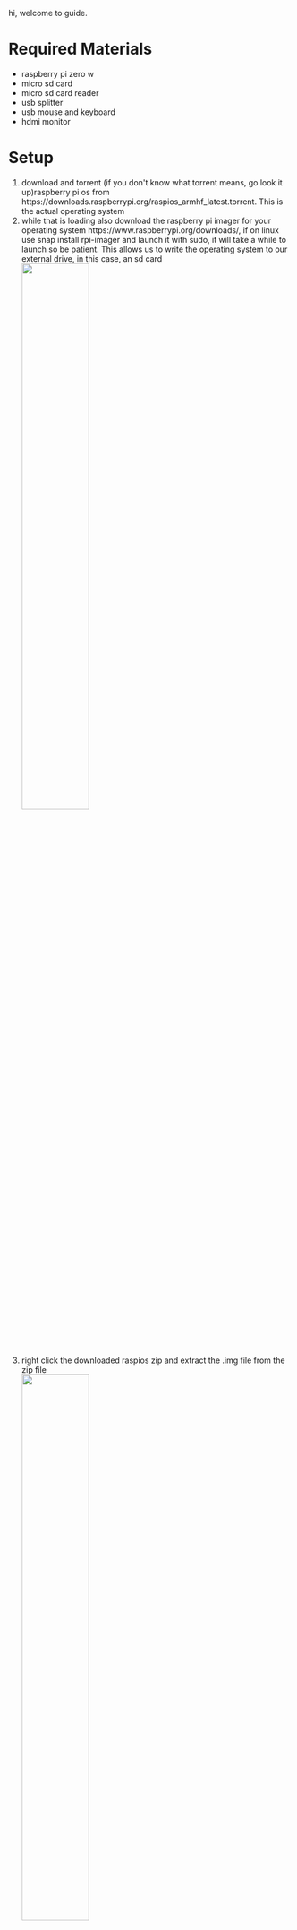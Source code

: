 hi, welcome to guide.

<h1>Required Materials</h1>
  <ul>
  <li>raspberry pi zero w</li>
  <li> micro sd card</li>
  <li>micro sd card reader</li>
  <li>usb splitter</li>
  <li>usb mouse and keyboard</li>
  <li>hdmi monitor</li>
</ul>
 
<h1>Setup</h1>  
<ol>
  <li>download and torrent (if you don't know what torrent means, go look it up)raspberry pi os from https://downloads.raspberrypi.org/raspios_armhf_latest.torrent. This is the actual operating system</li>
  <li>while that is loading also download the raspberry pi imager for your operating system https://www.raspberrypi.org/downloads/, if on linux use snap install rpi-imager and launch it with sudo, it will take a while to launch so be patient. This allows us to write the operating system to our external drive, in this case, an sd card</li>
  <img src="../Photos/imagerdownload.PNG" width="50%">
  <li>right click the downloaded raspios zip and extract the .img file from the zip file</li>
  <img src="../Photos/extract.PNG" width="50%">
  <li>insert sd card into computer and install/run the imager</li>
  <li>select use custom and select the extracted .img file</li>
  <li>select the sd card as your target and click write (click yes after)</li>
  <img src="../Photos/imager.PNG" width="50%">
  <li>once it is done click continue and remove the sd card</li>
  <img src="../Photos/continue.PNG" width="50%">
  <li>reinsert sd card and navigate to it using your file browser. It will be called boot and have ~256 mb storage, if asked to format card, DO NOT FORMAT CARD</li>
  <img src="../Photos/files.PNG" width="50%">
  <li>create a new file in that boot folder named "ssh" with no file extension</li>
  <img src="../Photos/sshfile.PNG" width="50%">
  <li>eject the card</li>
 </ol> 
<h1>Run on Pi</h1>
<ol>
  <li>insert sd card into raspberry pi</li>
  <li>plug in display, usb splitter, usb mouse and keyboard, and power.
  wait, until you get this screen
    <img src="../Photos/IMG_0312.jpg" width="50%"></li>
    <li>this is the desktop. Raspberry Pi Os, formerly called Raspian is a Linux based operating system with a pre installed gui. This is one of the more user friendly operating systems you can install. It is plug and play, and works right out of the box with no configuration.</li>
  <li>now click in the top right on the 2 arrows and 2 Xs to connect to your wifi (if met with warning such as this <img src="IMG_0306.jpg" width="25%"> click ok) </li>
  <img src="../Photos/IMG_0313.jpg" width="50%">
  <li>Once connected, a local ip adress should show up above the next button on the welcome window <img src="../Photos/IMG_0307.jpg" width="50%"></li>
  <li>if on windows, download free application, putty https://www.chiark.greenend.org.uk/~sgtatham/putty/latest.html, if on linux/mac use console and type ssh pi@[ip adress here] and login with raspberry as password</li>
  <li>launch putty and input ip adress in host name box, leave port at 22 and connection type on SSH</li>
  <img src="../Photos/putty.PNG" width="50%">
  <li>click open, and if greeted with security alert click yes, then enter pi as username and click enter and enter raspberry as password and click enter</li>
  <img src="../Photos/puttyyes.PNG" width="50%">
  <img src="../Photos/puttylogin.PNG" width="50%">
  <li>what we have done is called Secure Shell, which is a way of securely remotely desktoping into a computer. This way we can control the raspberry pi from our laptop or computer.</li>
  <li>now type sudo raspi-config and hit enter, if prompted enter password, raspberry</li>
  <img src="../Photos/raspi-configcli.PNG" width="50%">
  <li>go to interfacing options and click enter, select VNC and click enter, select yes and select ok</li>
  <img src="../Photos/Interfacingoptions.PNG" width="50%">
  <img src="../Photos/VNC.PNG" width="50%">
  <li>next select advanced options and select expand filesystem then click ok when done</li>
  <img src="../Photos/advanced.PNG" width="50%">
  <img src="../Photos/expand.PNG" width="50%">
  <li>select finish to exit config and select yes to reboot computer</li>
  <li>download vnc viewer on your computer https://www.realvnc.com/en/connect/download/viewer/</li>
  <li>In vnc viewer type in ip address of pi <img src="../Photos/VNCip.PNG" width="50%">and hit enter after it restarts, enter in pi as user and raspberry as the password<img src="../Photos/VNClogin.PNG" width="50%">, if you see a screen like this <img src="../Photos/identity.PNG" width="50%"> click continue</li>
  <li>now we are doing what is called virtural network computing, we are controlling the computer over the network. This allows us to see everything, not only the command line</li>
  <li>Now we will walk through the setup (you dont have to do this through vnc, you can use the monitor and usb keyboard/mouse if you want)</li>
     <ol>
        <li>click next and set country, language, and time zone and click next</li>
        <img src="../Photos/setlocation.PNG" width="50%">
        <li>now set a new password</li>
        <img src="../Photos/newpass.PNG" width="50%">
        <li>if there are black bars around your screen check the box, if not just click next</li>
        <li>we should already be connected to wifi, if not, connect and click next</li>
        <li>click next to update the computer</li>
        <li>once done, setup is done, click restart</li>
    </ol>
  <li>Have fun, you can do anything you want now from use the pi as a media server to make a self driving car out of it, the possibilities are endless</li>
    
</ol>